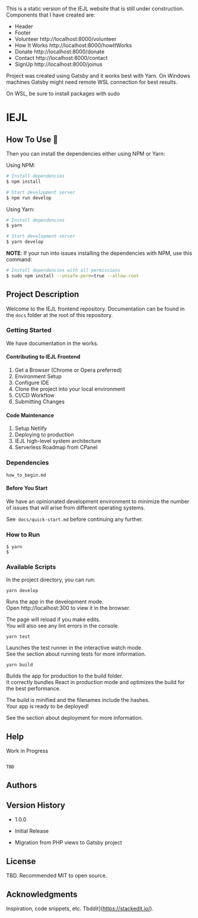 This is a static version of the IEJL website that is still under construction. Components that I have created are:

* Header 
* Footer
* Volunteer http://localhost:8000/volunteer
* How It Works http://localhost:8000/howItWorks
* Donate http://localhost:8000/donate
* Contact http://localhost:8000/contact
* SignUp http://localhost:8000/joinus



Project was created using Gatsby and it works best with Yarn. On Windows machines Gatsby might need remote WSL connection for best results. 

On WSL, be sure to install packages with sudo


# IEJL

## How To Use 🔧

Then you can install the dependencies either using NPM or Yarn:

Using NPM:

```bash
# Install dependencies
$ npm install

# Start development server
$ npm run develop
```

Using Yarn:

```bash
# Install dependencies
$ yarn

# Start development server
$ yarn develop
```

**NOTE**:
If your run into issues installing the dependencies with NPM, use this command:

```bash
# Install dependencies with all permissions
$ sudo npm install --unsafe-perm=true --allow-root
```

## Project Description

Welcome to the IEJL frontend repository. Documentation can be found in the `docs` folder at the root of this repository.

### Getting Started

We have documentation in the works.

#### Contributing to IEJL Frontend

1. Get a Browser (Chrome or Opera preferred)
2. Environment Setup
3. Configure IDE
4. Clone the project into your local environment
5. CI/CD Workflow
6. Submitting Changes

#### Code Maintenance

1. Setup Netlify
2. Deploying to production
3. IEJL high-level system architecture
4. Serverless Roadmap from CPanel

### Dependencies

`how_to_begin.md`

#### Before You Start

We have an opinionated development environment to minimize the number of issues that will arise from different operating systems.

See` docs/quick-start.md` before continuing any further.

### How to Run

```
$ yarn
$
```

### Available Scripts

In the project directory, you can run:

`yarn develop`

Runs the app in the development mode.<br> Open http://localhost:300 to view it in the browser.

The page will reload if you make edits.<br> You will also see any lint errors in the console.

`yarn test`

Launches the test runner in the interactive watch mode.<br> See the section about running tests for more information.

`yarn build`

Builds the app for production to the build folder.<br> It correctly bundles React in production mode and optimizes the build for the best performance.

The build is minified and the filenames include the hashes.<br> Your app is ready to be deployed!

See the section about deployment for more information.

## Help

Work in Progress

```

TBD

```

## Authors

## Version History

- 1.0.0

- Initial Release

- Migration from PHP views to Gatsby project

## License

TBD. Recommended MIT to open source.

## Acknowledgments

Inspiration, code snippets, etc. Tbddit](https://stackedit.io/).
